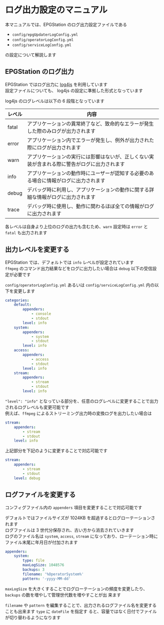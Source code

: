 # ログ出力設定のマニュアル

本マニュアルでは、EPGStation のログ出力設定ファイルである

-   `config/epgUpdaterLogConfig.yml`
-   `config/operatorLogConfig.yml`
-   `config/serviceLogConfig.yml`

の設定について解説します

## EPGStation のログ出力

EPGStation ではログ出力に [log4js](https://npmjs.com/package/log4js) を利用しています  
設定ファイルについても、 log4js の設定に準拠した形式となっています

log4js のログレベルは以下の 6 段階となっています

| レベル | 内容                                                                                         |
| ------ | -------------------------------------------------------------------------------------------- |
| fatal  | アプリケーションの異常終了など、致命的なエラーが発生した際のみログが出力されます             |
| error  | アプリケーション内でエラーが発生し、例外が出力された際にログが出力されます                   |
| warn   | アプリケーションの実行には影響はないが、正しくない実装が含まれる際に警告がログに出力されます |
| info   | アプリケーションの動作時にユーザーが認知する必要のある場合に情報がログに出力されます         |
| debug  | デバッグ時に利用し、アプリケーションの動作に関する詳細な情報がログに出力されます             |
| trace  | デバッグ時に使用し、動作に関わるほぼ全ての情報がログに出力されます                           |

各レベルは自身より上位のログの出力も含むため、`warn` 設定時は `error` と `fatal` も出力されます

## 出力レベルを変更する

EPGStation では、デフォルトでは `info` レベルが設定されています  
`ffmpeg` のコマンド出力結果などをログに出力したい場合は `debug` 以下の受信設定が必要です

`config/operatorLogConfig.yml` あるいは `config/serviceLogConfig.yml` 内の以下を変更します

```yaml
categories:
    default:
        appenders:
            - console
            - stdout
        level: info
    system:
        appenders:
            - system
            - stdout
        level: info
    access:
        appenders:
            - access
            - stdout
        level: info
    stream:
        appenders:
            - stream
            - stdout
        level: info
```

`"level": "info"` となっている部分を、任意のログレベルに変更することで出力されるログレベルも変更可能です  
例えば、`ffmpeg` によるストリーミング出力時の変換ログを出力したい場合は

```yaml
stream:
    appenders:
        - stream
        - stdout
    level: info
```

上記部分を下記のように変更することで対応可能です

```yaml
stream:
    appenders:
        - stream
        - stdout
    level: debug
```

## ログファイルを変更する

コンフィグファイル内の `appenders` 項目を変更することで対応可能です

デフォルトではファイルサイズが 1024KB を超過するとログローテーションされます  
ログファイルは 3 世代分保存され、古い方から消去されていきます  
ログのファイル名は `system`, `access`, `stream` になっており、ローテーション時にファイル末尾に年月日が付加されます

```yaml
appenders:
    system:
        type: file
        maxLogSize: 1048576
        backups: 3
        filename: '%OperatorSystem%'
        pattern: '-yyyy-MM-dd'
```

`maxLogSize` を大きくすることでログローテーションの頻度を変更したり、`backups` の数を増やして管理世代数を増やすことが出
来ます

`filename` や `pattern` を編集することで、出力されるログファイル名を変更することも出来ます `type` に `dateFile` を指定す
ると、容量ではなく日付でファイルが切り替わるようになります
